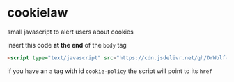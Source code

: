 # cookielaw
small javascript to alert users about cookies

insert this code **at the end** of the `body` tag

```html
<script type="text/javascript" src="https://cdn.jsdelivr.net/gh/DrWolf-OSS/cookielaw@2.1/cl.js"></script>
```

if you have an `a` tag with id `cookie-policy` the script will point to its `href`
